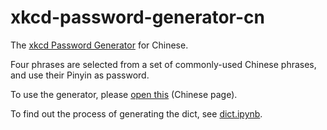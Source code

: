 # xkcd-password-generator-cn
The [xkcd Password Generator](https://github.com/sorz/xkcd-password-generator-cn)
for Chinese.

Four phrases are selected from a set of commonly-used Chinese phrases, and
use their Pinyin as password.

To use the generator, please
[open this](https://sorz.github.io/xkcd-password-generator-cn/)
(Chinese page).

To find out the process of generating the dict, see
[dict.ipynb](https://github.com/sorz/xkcd-password-generator-cn/blob/master/dict.ipynb).

